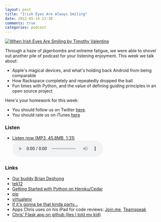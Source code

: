 ```yaml
---
layout: post
title: "Irish Eyes Are Always Smiling"
date: 2012-05-14 23:38
comments: true
categories: podcast
---
```


[![When Irish Eyes Are Smiling by Timothy Valentine](http://farm1.staticflickr.com/177/422533791_5427611ba5.jpg)](http://www.flickr.com/photos/el_ramon/422533791/ "When Irish Eyes Are Smiling by Timothy Valentine")

Through a haze of jägerbombs and extreme fatigue, we were able to shovel out another pile of podcast for your listening enjoyment. This week we talk about:

* Apple's magical devices, and what's holding back Android from being comparable
* How Rackspace completely and repeatedly dropped the ball
* Fun times with Python, and the value of defining guiding principles in an open source project

Here's your homework for this week:

* You should follow us on Twitter [here](https://twitter.com/dev_hell).
* You should rate us on iTunes [here](http://itunes.apple.com/us/podcast/dev-hell/id489840699)

### Listen

* <a href="http://devhell.s3.amazonaws.com/ep12-64mono.mp3" rel="enclosure">Listen now (MP3, 45.8MB, 1:31)</a>    
	<audio controls src="http://devhell.s3.amazonaws.com/ep12-64mono.mp3">

### Links

* [Our buddy Brian Deshong](https://twitter.com/bdeshong)
* [tek12](http://tek12.phparch.com/)
* [Getting Started with Python on Heroku/Cedar](https://devcenter.heroku.com/articles/python)
* [pip](http://pypi.python.org/pypi/pip)
* [virtualenv](http://pypi.python.org/pypi/virtualenv)
* [If it's gonna be that kinda party…](http://www.hark.com/clips/jxrlfwbzvb-im-gonna-stick-my-dick-in-the-mashed-potatoes)
* Apps Chris uses on his iPad for code reviews: [Join.me](https://join.me/), [Teamspeak](http://www.teamspeak.us/)
* [Chris' Flask app on github (lies I told my kid)](https://github.com/chartjes/liesitoldmykids)
